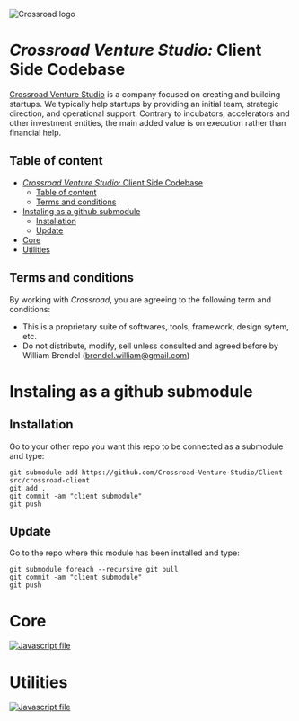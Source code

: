 ![Crossroad logo](https://crossroad-venture-studio.github.io/Design-System/assets/crossroad.svg)
# *Crossroad Venture Studio:* Client Side Codebase

[Crossroad Venture Studio](crossroadventurestudio.com) is a company focused on creating and building startups. We typically help startups by providing an initial team, strategic direction, and operational support. Contrary to incubators, accelerators and other investment entities, the main added value is on execution rather than financial help.

## Table of content
- [*Crossroad Venture Studio:* Client Side Codebase](#crossroad-venture-studio-client-side-codebase)
  - [Table of content](#table-of-content)
  - [Terms and conditions](#terms-and-conditions)
- [Instaling as a github submodule](#instaling-as-a-github-submodule)
  - [Installation](#installation)
  - [Update](#update)
- [Core](#core)
- [Utilities](#utilities)

## Terms and conditions
By working with *Crossroad*, you are agreeing to the following term and conditions:
- This is a proprietary suite of softwares, tools, framework, design sytem, etc.
- Do not distribute, modify, sell unless consulted and agreed before by William Brendel (brendel.william@gmail.com)

# Instaling as a github submodule

## Installation

Go to your other repo you want this repo to be connected as a submodule and type:

    git submodule add https://github.com/Crossroad-Venture-Studio/Client src/crossroad-client
    git add .
    git commit -am "client submodule"
    git push

## Update

Go to the repo where this module has been installed and type:

    git submodule foreach --recursive git pull
    git commit -am "client submodule"
    git push

# Core

[![Javascript file](https://crossroad-venture-studio.github.io/Design-System/assets/javascript.svg)](/src/client/core/)

# Utilities

[![Javascript file](https://crossroad-venture-studio.github.io/Design-System/assets/javascript.svg)](/src/client/utils/)